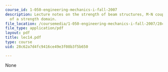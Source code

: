 ```yaml
---
course_id: 1-050-engineering-mechanics-i-fall-2007
description: Lecture notes on the strength of beam structures, M-N coupling, and convexity
  of a strength domain.
file_location: /coursemedia/1-050-engineering-mechanics-i-fall-2007/28c62a7d4fc9416ce49e3f08b3f5b650_lec14.pdf
file_type: application/pdf
layout: pdf
title: lec14.pdf
type: course
uid: 28c62a7d4fc9416ce49e3f08b3f5b650

---
```

None